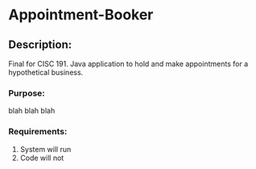 # Appointment-Booker
## Description:
Final for CISC 191. Java application to hold and make appointments for a hypothetical business.

### Purpose:
blah blah blah

### Requirements:
1. System will run
2. Code will not
